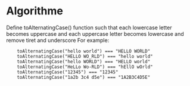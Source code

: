 # Algorithme

Define toAlternatingCase() function such that each lowercase letter becomes uppercase and each uppercase letter becomes lowercase and remove tiret and underscore
For example:

```
    toAlternatingCase("hello world") === "HELLO WORLD"
    toAlternatingCase("HELLO WO_RLD") === "hello world"
    toAlternatingCase("hello WORLD") === "HELLO world"
    toAlternatingCase("HeLLo Wo-RLD") === "hEllO wOrld"
    toAlternatingCase("12345") === "12345"
    toAlternatingCase("1a2b 3c4 d5e") === "1A2B3C4D5E"
```
